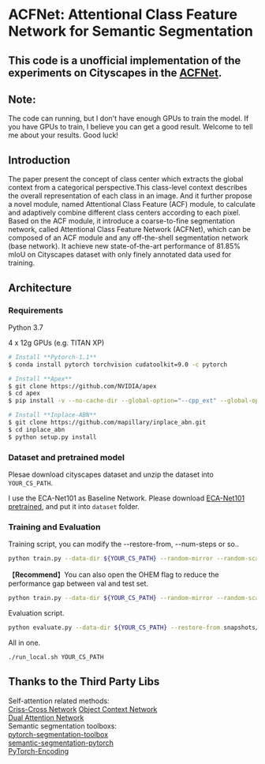 # ACFNet: Attentional Class Feature Network for Semantic Segmentation

## This code is a unofficial implementation of the experiments on Cityscapes in the [ACFNet](https://arxiv.org/abs/1909.09408). 
 
## Note: 
The code can running, but I don't have enough GPUs to train the model. 
If you have GPUs to train, I believe you can get a good result. Welcome to tell me about your results.
Good luck!

## Introduction
The paper present the concept of class center which extracts the global context from a categorical 
perspective.This class-level context describes the overall representation of each class in an image. 
And it further propose a novel module, named Attentional Class Feature (ACF) module, to calculate 
and adaptively combine different class centers according to each pixel. Based on the ACF module, it 
introduce a coarse-to-fine segmentation network, called Attentional Class Feature Network (ACFNet), 
which can be composed of an ACF module and any off-the-shell segmentation network (base network).
It achieve new state-of-the-art performance of 81.85% mIoU on Cityscapes dataset with only finely 
annotated data used for training.


## Architecture

### Requirements

Python 3.7

4 x 12g GPUs (e.g. TITAN XP)

```bash
# Install **Pytorch-1.1**
$ conda install pytorch torchvision cudatoolkit=9.0 -c pytorch

# Install **Apex**
$ git clone https://github.com/NVIDIA/apex
$ cd apex
$ pip install -v --no-cache-dir --global-option="--cpp_ext" --global-option="--cuda_ext" ./

# Install **Inplace-ABN**
$ git clone https://github.com/mapillary/inplace_abn.git
$ cd inplace_abn
$ python setup.py install
```

### Dataset and pretrained model

Plesae download cityscapes dataset and unzip the dataset into `YOUR_CS_PATH`.

I use the ECA-Net101 as Baseline Network. Please download [ECA-Net101 pretrained](https://github.com/BangguWu/ECANet), and put it into `dataset` folder.

### Training and Evaluation
Training script, you can modify the --restore-from, --num-steps or so..
```bash
python train.py --data-dir ${YOUR_CS_PATH} --random-mirror --random-scale --restore-from ./dataset/***.pth --gpu 0,1,2,3 --learning-rate 1e-2 --input-size 769,769 --weight-decay 1e-4 --batch-size 8 --num-steps 60000 
``` 

【**Recommend**】You can also open the OHEM flag to reduce the performance gap between val and test set.
```bash
python train.py --data-dir ${YOUR_CS_PATH} --random-mirror --random-scale --restore-from ./dataset/***.pth --gpu 0,1,2,3 --learning-rate 1e-2 --input-size 769,769 --weight-decay 1e-4 --batch-size 8 --num-steps 60000 --ohem 1 --ohem-thres 0.7 --ohem-keep 100000
``` 

Evaluation script.
```bash
python evaluate.py --data-dir ${YOUR_CS_PATH} --restore-from snapshots/CS_scenes_60000.pth --gpu 0
``` 

All in one.
```bash
./run_local.sh YOUR_CS_PATH
``` 



## Thanks to the Third Party Libs
Self-attention related methods:   
[Criss-Cross Network](https://github.com/speedinghzl/CCNet)
[Object Context Network](https://github.com/PkuRainBow/OCNet)    
[Dual Attention Network](https://github.com/junfu1115/DANet)   
Semantic segmentation toolboxs:   
[pytorch-segmentation-toolbox](https://github.com/speedinghzl/pytorch-segmentation-toolbox)   
[semantic-segmentation-pytorch](https://github.com/CSAILVision/semantic-segmentation-pytorch)   
[PyTorch-Encoding](https://github.com/zhanghang1989/PyTorch-Encoding)
